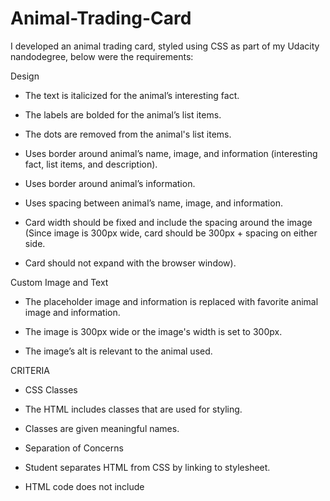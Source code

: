# Animal-Trading-Card
I developed an animal trading card, styled using CSS as part of my Udacity nandodegree, below were the requirements:

Design

- The text is italicized for the animal’s interesting fact.

- The labels are bolded for the animal’s list items.

- The dots are removed from the animal's list items.

- Uses border around animal’s name, image, and information (interesting fact, list items, and description).

- Uses border around animal’s information.

- Uses spacing between animal’s name, image, and information.

- Card width should be fixed and include the spacing around the image (Since image is 300px wide, card should be 300px + spacing on either side. 

- Card should not expand with the browser window).


Custom Image and Text

- The placeholder image and information is replaced with favorite animal image and information.

- The image is 300px wide or the image's width is set to 300px.

- The image’s alt is relevant to the animal used.

CRITERIA

- CSS Classes

- The HTML includes classes that are used for styling.

- Classes are given meaningful names.

- Separation of Concerns

- Student separates HTML from CSS by linking to stylesheet.

- HTML code does not include <style> elements or style attributes in the body.

Code Quality

- Code is ready for review, meaning new lines and indentation are used for easy readability.


